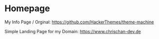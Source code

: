 # Homepage
My Info Page / Orginal: https://github.com/HackerThemes/theme-machine
 
 Simple Landing Page for my Domain: https://www.chrischan-dev.de
